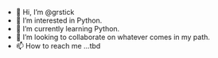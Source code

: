 - 👋 Hi, I’m @grstick
- 👀 I’m interested in Python.
- 🌱 I’m currently learning Python.
- 💞️ I’m looking to collaborate on whatever comes in my path.
- 📫 How to reach me ...tbd

<!---
grstick/grstick is a ✨ special ✨ repository because its `README.md` (this file) appears on your GitHub profile.
You can click the Preview link to take a look at your changes.
--->
